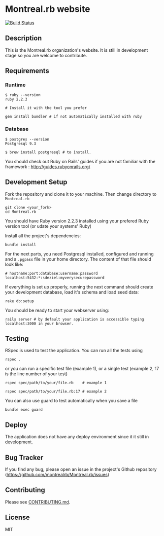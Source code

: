 # Montreal.rb website

[![Build Status](https://travis-ci.org/montrealrb/Montreal.rb.svg)](https://travis-ci.org/montrealrb/Montreal.rb)

## Description

This is the Montreal.rb organization's website. It is still in development stage so you are welcome to contribute.

## Requirements

### Runtime

```
$ ruby --version
ruby 2.2.3

# Install it with the tool you prefer

gem install bundler # if not automatically installed with ruby
```

### Database

```
$ postgres --version
Postgresql 9.3

$ brew install postgresql # to install.
```

You should check out Ruby on Rails' guides if you are not familiar with the framework : http://guides.rubyonrails.org/

## Development Setup

Fork the repository and clone it to your machine. Then change directory to `Montreal.rb`

```
git clone <your_fork>
cd Montreal.rb
```

You should have Ruby version 2.2.3 installed using your prefered Ruby version tool (or udate your systems' Ruby)

Install all the project's dependencies:

```
bundle install
```

For the next parts, you need Postgresql installed, configured and running and a
`.pgpass` file in your home directory. The content of that file should look like:

```
# hostname:port:database:username:password
localhost:5432:*:sdeziel:myverysecurepassword
```

If everything is set up properly, running the next command should create your development database, load it's schema and load seed data:

```
rake db:setup
```

You should be ready to start your webserver using:

```
rails server # by default your application is accessible typing localhost:3000 in your browser.
```


## Testing

RSpec is used to test the application. You can run all the tests using

```
rspec .
```

or you can run a specific test file (example 1), or a single test (example 2, 17 is the line number of your test)

```
rspec spec/path/to/your/file.rb    # example 1

rspec spec/path/to/your/file.rb:17 # example 2
```

You can also use guard to test automatically when you save a file

```
bundle exec guard
```

## Deploy

The application does not have any deploy environment since it it still in development.

## Bug Tracker

If you find any bug, please open an issue in the project's Github repository (https://github.com/montrealrb/Montreal.rb/issues)

## Contributing

Please see [CONTRIBUTING.md](CONTRIBUTING.md).

## License

MIT
